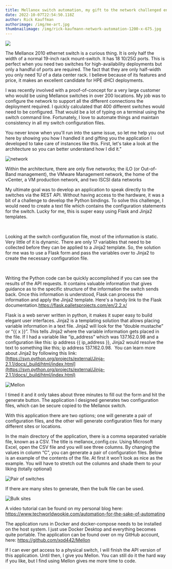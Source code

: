 ```yaml
---
title: Mellanox switch automation, my gift to the network challenged engineers
date: 2022-10-07T22:54:50.118Z
author: Rick Kauffman
authorimage: /img/me-art.jpg
thumbnailimage: /img/rick-kaufmann-network-automation-1200-x-675.jpg
---
```

![](/img/rick-kaufmann-network-automation-1200-x-675.jpg)

T﻿he Mellanox 2010 ethernet switch is a curious thing. It is only half the width of a normal 19-inch rack mount-switch. It has 18 10/25G ports. This is perfect when you need two switches for high-availability deployments but only a handful of ports are required. The fact that they are only half-width you only need 1U of  a data center rack. I believe because of its features and price, it makes an excellent candidate for HPE dHCI deployments. 

I was recently involved with a proof-of-concept for a very large customer who would be using Mellanox switches in over 200 locations. My job was to configure the network to support all the different connections the deployment required. I quickly calculated that 400 different switches would need to be configured. That would be a lot of typing on a terminal using the switch command line. Fortunately, I love to automate things and maintain consistency in all my switch configuration files.

You never know when you'll run into the same issue, so let me help you out here by showing you how I handled it and gifting you the application I developed to take care of instances like this. First, let's take a look at the architecture so you can better understand how I did it."

![](/img/network_760x435.png "network")

Within the architecture, there are only five networks; the iLO (or Out-of-Band management), the VMware Management network, the home of the vCenter, a VM production network, and two ISCSI data networks

My ultimate goal was to develop an application to speak directly to the switches via the REST API. Without having access to the hardware, it was a bit of a challenge to develop the Python bindings. To solve this challenge, I would need to create a text file which contains the configuration statements for the switch. Lucky for me, this is super easy using Flask and Jinja2 templates. 

 

Looking at the switch configuration file, most of the information is static. Very little of it is dynamic. There are only 17 variables that need to be collected before they can be applied to a Jinja2 template. So, the solution for me was to use a Flask form and pass the variables over to Jinja2 to create the necessary configuration file. 

 

Writing the Python code can be quickly accomplished if you can see the results of the API requests. It contains valuable information that gives guidance as to the specific structure of the information the switch sends back. Once this information is understood, Flask can process the information and apply the Jinja2 template. Here's a handy link to the Flask documentation.<https://flask.palletsprojects.com/en/2.2.x/>

Flask is a web server written in python, it makes it super easy to build elegant user interfaces. Jinja2 is a templating solution that allows placing variable information in a text file. Jinja2 will look for the “double mustache” or “{{ x }}”. This tells JInja2 where the variable information gets placed in the file. If I had a variable like “ip_address” which was 137.162.0.98 and a configuration like this: ip address {{ ip_address }}, Jinja2 would resolve the text to something like this; ip address 137.162.0.98.  You can learn more about Jinja2 by following this link: [](https://jinja.palletsprojects.com/en/3.1.x/)[https://svn.python.org/projects/external/Jinja-2.1.1/docs/_build/html/index.html](https://svn.python.org/projects/external/Jinja-2.1.1/docs/_build/html/index.html)

![](/img/form_597x384.png "Mellon")

I﻿ timed it and it only takes about three minutes to fill out the form and hit the generate button. The application I designed generates two configuration files, which can be secure copied to the Mellanox switch. 

With this application there are two options; one will generate a pair of configuration files, and the other will generate configuration files for many different sites or locations. 

In the main directory of the application, there is a comma separated variable file, known as a CSV. The title is mellanox_config.csv. Using Microsoft Excel, open the CSV file and you will see three columns. By changing the values in column “C”, you can generate a pair of configuration files. Below is an example of the contents of the file. At first it won't look as nice as the example. You will have to stretch out the columns and shade them to your liking (totally optional)

![](/img/pair.png "Pair of switches")

I﻿f there are many sites to generate, then the bulk file can be used.

![](/img/bulk.png "Bulk sites")

A﻿ video tutorial can be found on  my personal blog here: [](https://www.techworldwookie.com/automation-for-the-sake-of-automating/)<https://www.techworldwookie.com/automation-for-the-sake-of-automating>

The application runs in Docker and docker-compose needs to be installed on the host system. I just use Docker Desktop and everything becomes quite portable. The application can be found over on my GitHub account, here: [](https://github.com/xod442/Mellon)<https://github.com/xod442/Mellon>

If I can ever get access to a physical switch, I will finish the API version of this application. Until then, I give you Mellon. You can still do it the hard way if you like, but I find using Mellon gives me more time to code.